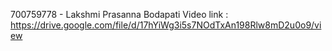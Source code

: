 700759778 - Lakshmi Prasanna Bodapati 
Video link : https://drive.google.com/file/d/17hYiWg3i5s7NOdTxAn198Rlw8mD2u0o9/view
